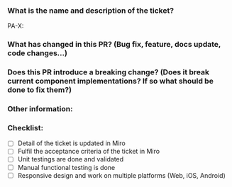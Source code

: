 ### What is the name and description of the ticket? 
PA-X:


### What has changed in this PR? (Bug fix, feature, docs update, code changes...)



### Does this PR introduce a breaking change? (Does it break current component implementations? If so what should be done to fix them?)



### Other information:



### Checklist:

- [ ] Detail of the ticket is updated in Miro
- [ ] Fulfil the acceptance criteria of the ticket in Miro
- [ ] Unit testings are done and validated
- [ ] Manual functional testing is done
- [ ] Responsive design and work on multiple platforms (Web, iOS, Android)